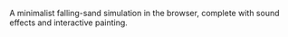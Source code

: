 A minimalist falling-sand simulation in the browser, complete with sound effects and interactive painting.

